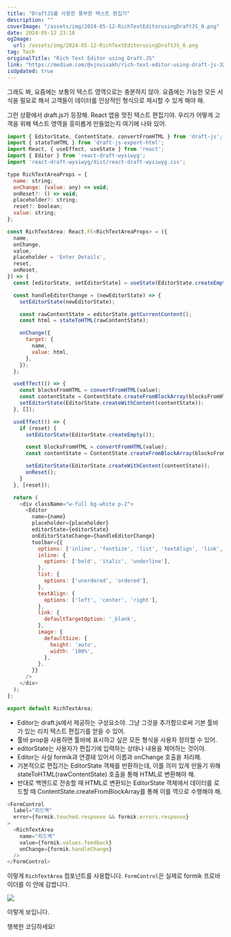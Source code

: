 ```yaml
---
title: "DraftJS를 사용한 풍부한 텍스트 편집기"
description: ""
coverImage: "/assets/img/2024-05-12-RichTextEditorusingDraftJS_0.png"
date: 2024-05-12 23:18
ogImage: 
  url: /assets/img/2024-05-12-RichTextEditorusingDraftJS_0.png
tag: Tech
originalTitle: "Rich Text Editor using Draft.JS"
link: "https://medium.com/@vjnvisakh/rich-text-editor-using-draft-js-32603ec74cef"
isUpdated: true
---
```





그래도 봐, 요즘에는 보통의 텍스트 영역으로는 충분하지 않아. 요즘에는 가능한 모든 서식을 필요로 해서 고객들이 데이터를 인상적인 형식으로 제시할 수 있게 해야 해.

그런 상황에서 draft.js가 등장해. React 앱용 멋진 텍스트 편집기야. 우리가 어떻게 고객을 위해 텍스트 영역을 흥미롭게 만들었는지 여기에 나와 있어.

```js
import { EditorState, ContentState, convertFromHTML } from 'draft-js';
import { stateToHTML } from 'draft-js-export-html';
import React, { useEffect, useState } from 'react';
import { Editor } from 'react-draft-wysiwyg';
import 'react-draft-wysiwyg/dist/react-draft-wysiwyg.css';

type RichTextAreaProps = {
  name: string;
  onChange: (value: any) => void;
  onReset?: () => void;
  placeholder?: string;
  reset?: boolean;
  value: string;
};

const RichTextArea: React.FC<RichTextAreaProps> = ({
  name,
  onChange,
  value,
  placeholder = 'Enter Details',
  reset,
  onReset,
}) => {
  const [editorState, setEditorState] = useState(EditorState.createEmpty());

  const handleEditorChange = (newEditorState) => {
    setEditorState(newEditorState);

    const rawContentState = editorState.getCurrentContent();
    const html = stateToHTML(rawContentState);

    onChange({
      target: {
        name,
        value: html,
      },
    });
  };

  useEffect(() => {
    const blocksFromHTML = convertFromHTML(value);
    const contentState = ContentState.createFromBlockArray(blocksFromHTML);
    setEditorState(EditorState.createWithContent(contentState));
  }, []);

  useEffect(() => {
    if (reset) {
      setEditorState(EditorState.createEmpty());

      const blocksFromHTML = convertFromHTML(value);
      const contentState = ContentState.createFromBlockArray(blocksFromHTML);

      setEditorState(EditorState.createWithContent(contentState));
      onReset();
    }
  }, [reset]);

  return (
    <div className="w-full bg-white p-2">
      <Editor
        name={name}
        placeholder={placeholder}
        editorState={editorState}
        onEditorStateChange={handleEditorChange}
        toolbar={{
          options: ['inline', 'fontSize', 'list', 'textAlign', 'link', 'image'],
          inline: {
            options: ['bold', 'italic', 'underline'],
          },
          list: {
            options: ['unordered', 'ordered'],
          },
          textAlign: {
            options: ['left', 'center', 'right'],
          },
          link: {
            defaultTargetOption: '_blank',
          },
          image: {
            defaultSize: {
              height: 'auto',
              width: '100%',
            },
          },
        }}
      />
    </div>
  );
};

export default RichTextArea;
```

- Editor는 draft.js에서 제공하는 구성요소야. 그냥 그것을 추가함으로써 기본 툴바가 있는 리치 텍스트 편집기를 얻을 수 있어.
- 툴바 prop을 사용하면 툴바에 표시하고 싶은 모든 형식을 사용자 정의할 수 있어.
- editorState는 사용자가 편집기에 입력하는 상태나 내용을 제어하는 것이야.
- Editor는 사실 formik과 연결돼 있어서 이름과 onChange 호출을 처리해.
- 기본적으로 편집기는 EditorState 객체를 반환하는데, 이를 의미 있게 만들기 위해 stateToHTML(rawContentState) 호출을 통해 HTML로 변환해야 해.
- 반대로 백엔드로 전송할 때 HTML로 변환되는 EditorState 객체에서 데이터를 로드할 때 ContentState.createFromBlockArray를 통해 이를 역으로 수행해야 해.



```js
<FormControl
  label="피드백"
  error={formik.touched.response && formik.errors.response}
>
  <RichTextArea
    name="피드백"
    value={formik.values.feedback}
    onChange={formik.handleChange}
  />
</FormControl>
```

이렇게 `RichTextArea` 컴포넌트를 사용합니다. `FormControl`은 실제로 formik 프로바이더를 이 안에 감쌉니다.

<img src="/assets/img/2024-05-12-RichTextEditorusingDraftJS_0.png" />

이렇게 보입니다.




행복한 코딩하세요!